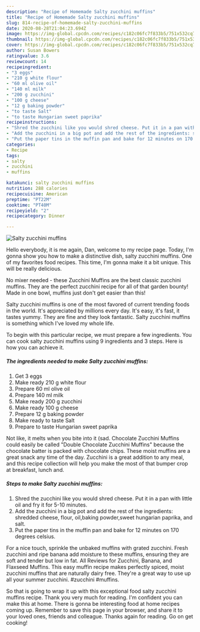 ```yaml
---
description: "Recipe of Homemade Salty zucchini muffins"
title: "Recipe of Homemade Salty zucchini muffins"
slug: 814-recipe-of-homemade-salty-zucchini-muffins
date: 2020-08-28T21:04:23.694Z
image: https://img-global.cpcdn.com/recipes/c182c06fc7f833b5/751x532cq70/salty-zucchini-muffins-recipe-main-photo.jpg
thumbnail: https://img-global.cpcdn.com/recipes/c182c06fc7f833b5/751x532cq70/salty-zucchini-muffins-recipe-main-photo.jpg
cover: https://img-global.cpcdn.com/recipes/c182c06fc7f833b5/751x532cq70/salty-zucchini-muffins-recipe-main-photo.jpg
author: Susan Bowers
ratingvalue: 3.6
reviewcount: 14
recipeingredient:
- "3 eggs"
- "210 g white flour"
- "60 ml olive oil"
- "140 ml milk"
- "200 g zucchini"
- "100 g cheese"
- "12 g baking powder"
- "to taste Salt"
- "to taste Hungarian sweet paprika"
recipeinstructions:
- "Shred the zucchini like you would shred cheese. Put it in a pan with little oil and fry it for 5-10 minutes."
- "Add the zucchini in a big pot and add the rest of the ingredients: shredded cheese, flour, oil,baking powder,sweet hungarian paprika, and salt."
- "Put the paper tins in the muffin pan and bake for 12 minutes on 170 degrees celsius."
categories:
- Recipe
tags:
- salty
- zucchini
- muffins

katakunci: salty zucchini muffins 
nutrition: 288 calories
recipecuisine: American
preptime: "PT22M"
cooktime: "PT40M"
recipeyield: "2"
recipecategory: Dinner

---
```



![Salty zucchini muffins](https://img-global.cpcdn.com/recipes/c182c06fc7f833b5/751x532cq70/salty-zucchini-muffins-recipe-main-photo.jpg)

Hello everybody, it is me again, Dan, welcome to my recipe page. Today, I'm gonna show you how to make a distinctive dish, salty zucchini muffins. One of my favorites food recipes. This time, I'm gonna make it a bit unique. This will be really delicious.

No mixer needed - these Zucchini Muffins are the best classic zucchini muffins. They are the perfect zucchini recipe for all of that garden bounty! Made in one bowl, muffins just don&#39;t get easier than this!

Salty zucchini muffins is one of the most favored of current trending foods in the world. It's appreciated by millions every day. It's easy, it's fast, it tastes yummy. They are fine and they look fantastic. Salty zucchini muffins is something which I've loved my whole life.


To begin with this particular recipe, we must prepare a few ingredients. You can cook salty zucchini muffins using 9 ingredients and 3 steps. Here is how you can achieve it.

<!--inarticleads1-->

##### The ingredients needed to make Salty zucchini muffins:

1. Get 3 eggs
1. Make ready 210 g white flour
1. Prepare 60 ml olive oil
1. Prepare 140 ml milk
1. Make ready 200 g zucchini
1. Make ready 100 g cheese
1. Prepare 12 g baking powder
1. Make ready to taste Salt
1. Prepare to taste Hungarian sweet paprika


Not like, it melts when you bite into it (sad. Chocolate Zucchini Muffins could easily be called &#34;Double Chocolate Zucchini Muffins&#34; because the chocolate batter is packed with chocolate chips. These moist muffins are a great snack any time of the day. Zucchini is a great addition to any meal, and this recipe collection will help you make the most of that bumper crop at breakfast, lunch and. 

<!--inarticleads2-->

##### Steps to make Salty zucchini muffins:

1. Shred the zucchini like you would shred cheese. Put it in a pan with little oil and fry it for 5-10 minutes.
1. Add the zucchini in a big pot and add the rest of the ingredients: shredded cheese, flour, oil,baking powder,sweet hungarian paprika, and salt.
1. Put the paper tins in the muffin pan and bake for 12 minutes on 170 degrees celsius.


For a nice touch, sprinkle the unbaked muffins with grated zucchini. Fresh zucchini and ripe banana add moisture to these muffins, ensuring they are soft and tender but low in fat. All Reviews for Zucchini, Banana, and Flaxseed Muffins. This easy muffin recipe makes perfectly spiced, moist zucchini muffins that are naturally dairy free. They&#39;re a great way to use up all your summer zucchini. #zucchini #muffins. 

So that is going to wrap it up with this exceptional food salty zucchini muffins recipe. Thank you very much for reading. I'm confident you can make this at home. There is gonna be interesting food at home recipes coming up. Remember to save this page in your browser, and share it to your loved ones, friends and colleague. Thanks again for reading. Go on get cooking!
